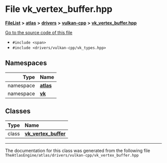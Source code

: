 

# File vk\_vertex\_buffer.hpp



[**FileList**](files.md) **>** [**atlas**](dir_1e6ffef027cfcf7ded3287660b505c9f.md) **>** [**drivers**](dir_1605561db8076fbb4262fa758aa3edc0.md) **>** [**vulkan-cpp**](dir_47b67bd74134333dd9ae7c9592fa3f49.md) **>** [**vk\_vertex\_buffer.hpp**](vk__vertex__buffer_8hpp.md)

[Go to the source code of this file](vk__vertex__buffer_8hpp_source.md)



* `#include <span>`
* `#include <drivers/vulkan-cpp/vk_types.hpp>`













## Namespaces

| Type | Name |
| ---: | :--- |
| namespace | [**atlas**](namespaceatlas.md) <br> |
| namespace | [**vk**](namespaceatlas_1_1vk.md) <br> |


## Classes

| Type | Name |
| ---: | :--- |
| class | [**vk\_vertex\_buffer**](classatlas_1_1vk_1_1vk__vertex__buffer.md) <br> |



















































------------------------------
The documentation for this class was generated from the following file `TheAtlasEngine/atlas/drivers/vulkan-cpp/vk_vertex_buffer.hpp`

